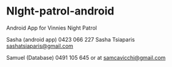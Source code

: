 # NIght-patrol-android
Android App for Vinnies Night Patrol

Sasha (android app)
0423 066 227
Sasha Tsiaparis <sashatsiaparis@gmail.com>

Samuel (Database)
0491 105 645 or at samcavicchi@gmail.com